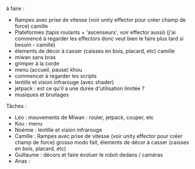 à faire : 
 - Rampes avec prise de vitesse (voir unity effector pour créer champ de force) camille
 - Plateformes (tapis roulants + 'ascenseurs', voir effector aussi) (j'ai commencé à regarder les effectors donc veut bien le faire plus tard si besoin - camille)
 - élements de décor à casser (caisses en bois, placard, etc) camille
 - miwan sans bras 
 - grimper à la corde
 - menu (accueil, pause) khou
 - commencer à regarder les scripts 
 - lentille et vision infrarouge (avec shader)
 - jetpack : est ce qu'il a une durée d'utilisation limitée ?
 - musiques et bruitages 
 
 Tâches :
  - Léo : mouvements de Miwan : rouler, jetpack, couper, etc 
  - Kou : menu
  - Noémie : lentille et vision infrarouge
  - Camille : Rampes avec prise de vitesse (voir unity effector pour créer champ de force) grosso modo fait, élements de décor à casser (caisses en bois, placard, etc) 
  - Guillaume : décors et faire évoluer le robot dedans / caméras
  - Anas : 
